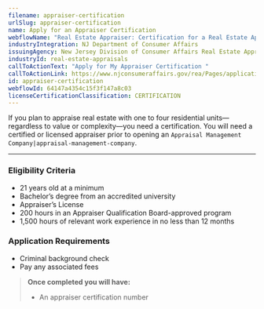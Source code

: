 ```yaml
---
filename: appraiser-certification
urlSlug: appraiser-certification
name: Apply for an Appraiser Certification
webflowName: "Real Estate Appraiser: ​Certification for a Real Estate Appraiser"
industryIntegration: NJ Department of Consumer Affairs
issuingAgency: New Jersey Division of Consumer Affairs Real Estate Appraiser Board
industryId: real-estate-appraisals
callToActionText: "Apply ​for My Appraiser Certification "
callToActionLink: https://www.njconsumeraffairs.gov/rea/Pages/applications.aspx
id: appraiser-certification
webflowId: 64147a4354c15f3f147a8c03
licenseCertificationClassification: CERTIFICATION
---
```

If you plan to appraise real estate with one to four residential units—regardless to value or complexity—you need a certification. You will need a certified or licensed appraiser prior to opening an `Appraisal Management Company|appraisal-management-company`.

- - -

### Eligibility Criteria

* 21 years old at a minimum
* Bachelor’s degree from an accredited university
* Appraiser’s License
* 200 hours in an Appraiser Qualification Board-approved program
* 1,500 hours of relevant work experience in no less than 12 months

### Application Requirements

* Criminal background check
* Pay any associated fees

> **Once completed you will have:**
>
> * An appraiser certification number